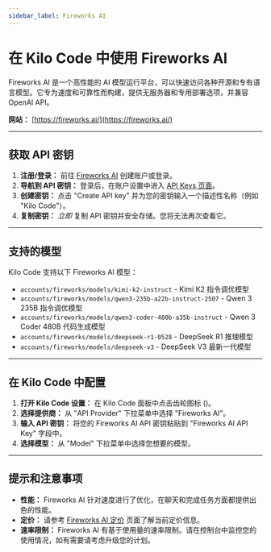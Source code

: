 ```yaml
---
sidebar_label: Fireworks AI
---
```


# 在 Kilo Code 中使用 Fireworks AI

Fireworks AI 是一个高性能的 AI 模型运行平台，可以快速访问各种开源和专有语言模型。它专为速度和可靠性而构建，提供无服务器和专用部署选项，并兼容 OpenAI API。

**网站：** [https://fireworks.ai/](https://fireworks.ai/)

---

## 获取 API 密钥

1. **注册/登录：** 前往 [Fireworks AI](https://fireworks.ai/) 创建账户或登录。
2. **导航到 API 密钥：** 登录后，在账户设置中进入 [API Keys 页面](https://app.fireworks.ai/settings/users/api-keys)。
3. **创建密钥：** 点击 "Create API key" 并为您的密钥输入一个描述性名称（例如 "Kilo Code"）。
4. **复制密钥：** _立即_ 复制 API 密钥并安全存储。您将无法再次查看它。

---

## 支持的模型

Kilo Code 支持以下 Fireworks AI 模型：

- `accounts/fireworks/models/kimi-k2-instruct` - Kimi K2 指令调优模型
- `accounts/fireworks/models/qwen3-235b-a22b-instruct-2507` - Qwen 3 235B 指令调优模型
- `accounts/fireworks/models/qwen3-coder-480b-a35b-instruct` - Qwen 3 Coder 480B 代码生成模型
- `accounts/fireworks/models/deepseek-r1-0528` - DeepSeek R1 推理模型
- `accounts/fireworks/models/deepseek-v3` - DeepSeek V3 最新一代模型

---

## 在 Kilo Code 中配置

1. **打开 Kilo Code 设置：** 在 Kilo Code 面板中点击齿轮图标 (<Codicon name="gear" />)。
2. **选择提供商：** 从 "API Provider" 下拉菜单中选择 "Fireworks AI"。
3. **输入 API 密钥：** 将您的 Fireworks AI API 密钥粘贴到 "Fireworks AI API Key" 字段中。
4. **选择模型：** 从 "Model" 下拉菜单中选择您想要的模型。

---

## 提示和注意事项

- **性能：** Fireworks AI 针对速度进行了优化，在聊天和完成任务方面都提供出色的性能。
- **定价：** 请参考 [Fireworks AI 定价](https://fireworks.ai/pricing) 页面了解当前定价信息。
- **速率限制：** Fireworks AI 有基于使用量的速率限制。请在控制台中监控您的使用情况，如有需要请考虑升级您的计划。
